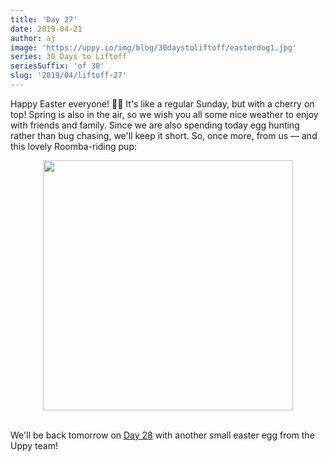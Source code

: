 ```yaml
---
title: 'Day 27'
date: 2019-04-21
author: aj
image: 'https://uppy.io/img/blog/30daystoliftoff/easterdog1.jpg'
series: 30 Days to Liftoff
seriesSuffix: 'of 30'
slug: '2019/04/liftoff-27'
---
```


Happy Easter everyone! :egg::rabbit: It's like a regular Sunday, but with a
cherry on top! Spring is also in the air, so we wish you all some nice weather
to enjoy with friends and family. Since we are also spending today egg hunting
rather than bug chasing, we'll keep it short. So, once more, from us — and this
lovely Roomba-riding pup:

<center><img width="400"  src="https://media.giphy.com/media/OdL7yHj11i3Xa/giphy.gif" /><br/><br/></center>

<!--truncate-->

We'll be back tomorrow on [Day 28](/blog/2019/04/liftoff-28/) with another small
easter egg from the Uppy team!
